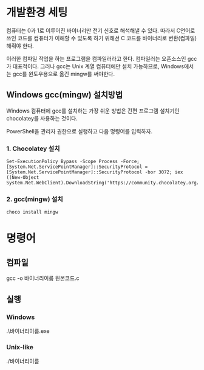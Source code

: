 # 개발환경 세팅

컴퓨터는 0과 1로 이루어진 바이너리만 전기 신호로 해석해낼 수 있다.
따라서 C언어로 쓰인 코드를 컴퓨터가 이해할 수 있도록 하기 위해선 C 코드를 바이너리로 변환(컴파일)해줘야 한다.

이러한 컴파일 작업을 하는 프로그램을 컴파일러라고 한다.
컴파일러는 오픈소스인 gcc가 대표적이다.
그러나 gcc는 Unix 계열 컴퓨터에만 설치 가능하므로, Windows에서는 gcc를 윈도우용으로 옮긴 mingw를 써야한다.

## Windows gcc(mingw) 설치방법

Windows 컴퓨터에 gcc를 설치하는 가장 쉬운 방법은 간편 프로그램 설치기인 chocolatey를 사용하는 것이다.

PowerShell을 관리자 권한으로 실행하고 다음 명령어를 입력하자.

### 1. Chocolatey 설치

```
Set-ExecutionPolicy Bypass -Scope Process -Force; [System.Net.ServicePointManager]::SecurityProtocol = [System.Net.ServicePointManager]::SecurityProtocol -bor 3072; iex ((New-Object System.Net.WebClient).DownloadString('https://community.chocolatey.org/install.ps1'))
```

### 2. gcc(mingw) 설치

```
choco install mingw
```

# 명령어

## 컴파일

gcc -o 바이너리이름 원본코드.c

## 실행

### Windows

.\바이너리이름.exe

### Unix-like

./바이너리이름
